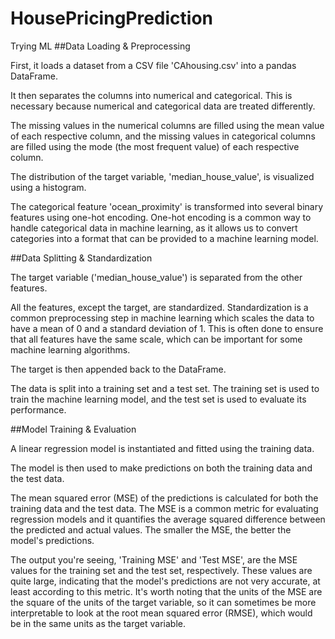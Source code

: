 # HousePricingPrediction
Trying ML
##Data Loading & Preprocessing

First, it loads a dataset from a CSV file 'CAhousing.csv' into a pandas DataFrame.

It then separates the columns into numerical and categorical. This is necessary because numerical and categorical data are treated differently.

The missing values in the numerical columns are filled using the mean value of each respective column, and the missing values in categorical columns are filled using the mode (the most frequent value) of each respective column.

The distribution of the target variable, 'median_house_value', is visualized using a histogram.

The categorical feature 'ocean_proximity' is transformed into several binary features using one-hot encoding. One-hot encoding is a common way to handle categorical data in machine learning, as it allows us to convert categories into a format that can be provided to a machine learning model.

##Data Splitting & Standardization

The target variable ('median_house_value') is separated from the other features.

All the features, except the target, are standardized. Standardization is a common preprocessing step in machine learning which scales the data to have a mean of 0 and a standard deviation of 1. This is often done to ensure that all features have the same scale, which can be important for some machine learning algorithms.

The target is then appended back to the DataFrame.

The data is split into a training set and a test set. The training set is used to train the machine learning model, and the test set is used to evaluate its performance.

##Model Training & Evaluation

A linear regression model is instantiated and fitted using the training data.

The model is then used to make predictions on both the training data and the test data.

The mean squared error (MSE) of the predictions is calculated for both the training data and the test data. The MSE is a common metric for evaluating regression models and it quantifies the average squared difference between the predicted and actual values. The smaller the MSE, the better the model's predictions.

The output you're seeing, 'Training MSE' and 'Test MSE', are the MSE values for the training set and the test set, respectively. These values are quite large, indicating that the model's predictions are not very accurate, at least according to this metric. It's worth noting that the units of the MSE are the square of the units of the target variable, so it can sometimes be more interpretable to look at the root mean squared error (RMSE), which would be in the same units as the target variable.
